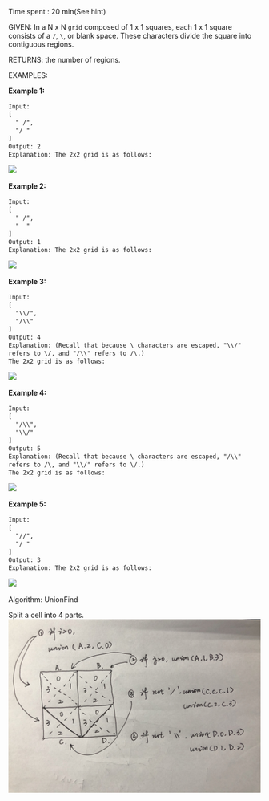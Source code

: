 Time spent :  20 min(See hint)

GIVEN: In a N x N `grid` composed of 1 x 1 squares, each 1 x 1 square consists of a `/`, `\`, or blank space.  These characters divide the square into contiguous regions.

RETURNS: the number of regions.

EXAMPLES:

**Example 1:**

```
Input:
[
  " /",
  "/ "
]
Output: 2
Explanation: The 2x2 grid is as follows:

```

![](https://assets.leetcode.com/uploads/2018/12/15/1.png)

**Example 2:**

```
Input:
[
  " /",
  "  "
]
Output: 1
Explanation: The 2x2 grid is as follows:
```

![](https://assets.leetcode.com/uploads/2018/12/15/2.png)

**Example 3:**

```
Input:
[
  "\\/",
  "/\\"
]
Output: 4
Explanation: (Recall that because \ characters are escaped, "\\/" refers to \/, and "/\\" refers to /\.)
The 2x2 grid is as follows:
```

![](https://assets.leetcode.com/uploads/2018/12/15/3.png)

**Example 4:**

```
Input:
[
  "/\\",
  "\\/"
]
Output: 5
Explanation: (Recall that because \ characters are escaped, "/\\" refers to /\, and "\\/" refers to \/.)
The 2x2 grid is as follows:
```

![](https://assets.leetcode.com/uploads/2018/12/15/4.png)

**Example 5:**

```
Input:
[
  "//",
  "/ "
]
Output: 3
Explanation: The 2x2 grid is as follows:
```

![](https://assets.leetcode.com/uploads/2018/12/15/5.png)

Algorithm: UnionFind

Split a cell into 4 parts. ![S](S.jpeg)



